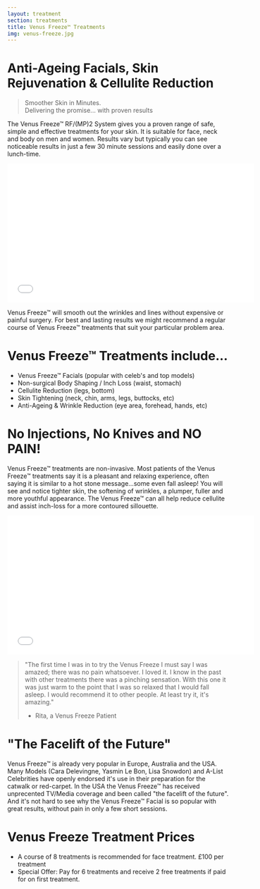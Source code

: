 ```yaml
---
layout: treatment
section: treatments
title: Venus Freeze™ Treatments
img: venus-freeze.jpg
---
```


# Anti-Ageing Facials, Skin Rejuvenation & Cellulite Reduction

> Smoother Skin in Minutes.<br/>
> Delivering the promise... with proven results

The Venus Freeze™ RF/(MP)2 System gives you a proven range of safe,
simple and effective treatments for your skin. It is suitable for
face, neck and body on men and women. Results vary but typically you
can see noticeable results in just a few 30 minute sessions and easily
done over a lunch-time.

<div class="center">
    <iframe width="560" height="315" src="//www.youtube.com/embed/lafdmaYj8zo?rel=0&controls=0" frameborder="0" allowfullscreen></iframe>
</div>

Venus Freeze™ will smooth out the wrinkles and lines without expensive
or painful surgery. For best and lasting results we might recommend a
regular course of Venus Freeze™ treatments that suit your particular
problem area.

# Venus Freeze™ Treatments include...

* Venus Freeze™ Facials (popular with celeb's and top models)
* Non-surgical Body Shaping / Inch Loss (waist, stomach)
* Cellulite Reduction (legs, bottom)
* Skin Tightening (neck, chin, arms, legs, buttocks, etc)
* Anti-Ageing & Wrinkle Reduction (eye area, forehead, hands, etc)

# No Injections, No Knives and NO PAIN!

Venus Freeze™ treatments are non-invasive. Most patients of the Venus
Freeze™ treatments say it is a pleasant and relaxing experience, often
saying it is similar to a hot stone message...some even fall asleep!
You will see and notice tighter skin, the softening of wrinkles, a
plumper, fuller and more youthful appearance. The Venus Freeze™ can
all help reduce cellulite and assist inch-loss for a more contoured
sillouette.

<div class="center">
    <iframe width="560" height="315" src="//www.youtube.com/embed/kTfy-mYzDNk?rel=0&controls=0" frameborder="0" allowfullscreen></iframe>
</div>

> "The first time I was in to try the Venus Freeze I must say I was
> amazed; there was no pain whatsoever. I loved it. I know in the past
> with other treatments there was a pinching sensation. With this one
> it was just warm to the point that I was so relaxed that I would
> fall asleep. I would recommend it to other people. At least try it,
> it's amazing."<br/>
> - Rita, a Venus Freeze Patient

# "The Facelift of the Future"

Venus Freeze™ is already very popular in Europe, Australia and the
USA. Many Models (Cara Delevingne, Yasmin Le Bon, Lisa Snowdon) and
A-List Celebrities have openly endorsed it's use in their preparation
for the catwalk or red-carpet. In the USA the Venus Freeze™ has
received unprecented TV/Media coverage and been called "the facelift
of the future". And it's not hard to see why the Venus Freeze™ Facial
is so popular with great results, without pain in only a few short
sessions.

# Venus Freeze Treatment Prices

* A course of 8 treatments is recommended for face treatment.  £100
per treatment
* Special Offer: Pay for 6 treatments and receive 2 free treatments if
  paid for on first treatment.
